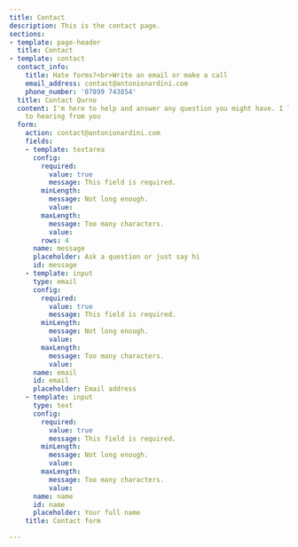 ```yaml
---
title: Contact
description: This is the contact page.
sections:
- template: page-header
  title: Contact
- template: contact
  contact_info:
    title: Hate forms?<br>Write an email or make a call
    email_address: contact@antonionardini.com
    phone_number: '07899 743854'
  title: Contact Qurno
  content: I'm here to help and answer any question you might have. I look forward
    to hearing from you
  form:
    action: contact@antonionardini.com
    fields:
    - template: textarea
      config:
        required:
          value: true
          message: This field is required.
        minLength:
          message: Not long enough.
          value: 
        maxLength:
          message: Too many characters.
          value: 
        rows: 4
      name: message
      placeholder: Ask a question or just say hi
      id: message
    - template: input
      type: email
      config:
        required:
          value: true
          message: This field is required.
        minLength:
          message: Not long enough.
          value: 
        maxLength:
          message: Too many characters.
          value: 
      name: email
      id: email
      placeholder: Email address
    - template: input
      type: text
      config:
        required:
          value: true
          message: This field is required.
        minLength:
          message: Not long enough.
          value: 
        maxLength:
          message: Too many characters.
          value: 
      name: name
      id: name
      placeholder: Your full name
    title: Contact form

---
```

